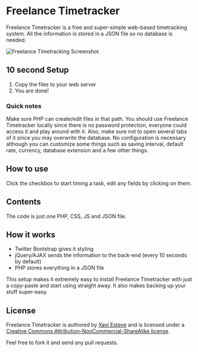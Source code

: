 # Freelance Timetracker

Freelance Timetracker is a free and super-simple web-based timetracking system. All the information is stored in a JSON file so no database is needed.

![Freelance Timetracking Screenshot](http://xaviesteve.com/wp-content/uploads/2013/02/freelance-timetracker-free.png)

## 10 second Setup

1. Copy the files to your web server
2. You are done!

### Quick notes

Make sure PHP can create/edit files in that path. You should use Freelance Timetracker locally since there is no password protection, everyone could access it and play around with it. Also, make sure not to open several tabs of it since you may overwrite the database. No configuration is necessary although you can customize some things such as saving interval, default rate, currency, database extension and a few other things.


## How to use

Click the checkbox to start timing a task, edit any fields by clicking on them.


## Contents

The code is just one PHP, CSS, JS and JSON file.


## How it works

- Twitter Bootstrap gives it styling
- jQuery/AJAX sends the information to the back-end (every 10 seconds by default)
- PHP stores everything in a JSON file

This setup makes it extremely easy to install Freelance Timetracker with just a copy-paste and start using straight away. It also makes backing up your stuff super-easy.


## License

Freelance Timetracker is authored by [Xavi Esteve](http://xaviesteve.com/) and is licensed under a [Creative Commons Attribution-NonCommercial-ShareAlike license](http://creativecommons.org/licenses/by-nc-sa/3.0/).

Feel free to fork it and send any pull requests.

